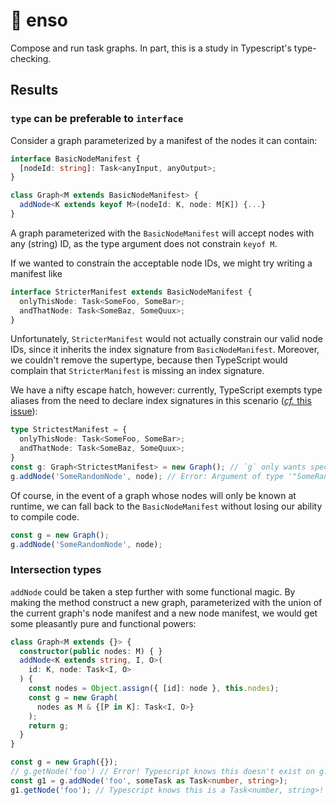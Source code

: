 # 🐍 enso
Compose and run task graphs. In part, this is a study in Typescript's type-checking.

## Results
### `type` can be preferable to `interface`
Consider a graph parameterized by a manifest of the nodes it can contain:

```typescript
interface BasicNodeManifest {
  [nodeId: string]: Task<anyInput, anyOutput>;
}

class Graph<M extends BasicNodeManifest> {
  addNode<K extends keyof M>(nodeId: K, node: M[K]) {...}
}
```

A graph parameterized with the `BasicNodeManifest` will accept nodes with any (string) ID, as the type argument does not constrain `keyof M`.

If we wanted to constrain the acceptable node IDs, we might try writing a manifest like

```typescript
interface StricterManifest extends BasicNodeManifest {
  onlyThisNode: Task<SomeFoo, SomeBar>;
  andThatNode: Task<SomeBaz, SomeQuux>;
}
```

Unfortunately, `StricterManifest` would not actually constrain our valid node IDs, since it inherits the index signature from `BasicNodeManifest`. Moreover, we couldn't remove the supertype, because then TypeScript would complain that `StricterManifest` is missing an index signature.

We have a nifty escape hatch, however: currently, TypeScript exempts type aliases from the need to declare index signatures in this scenario ([*cf.* this issue](https://github.com/Microsoft/TypeScript/issues/15300)):

```typescript
type StrictestManifest = {
  onlyThisNode: Task<SomeFoo, SomeBar>;
  andThatNode: Task<SomeBaz, SomeQuux>;
}
const g: Graph<StrictestManifest> = new Graph(); // `g` only wants specific node IDs!
g.addNode('SomeRandomNode', node); // Error: Argument of type '"SomeRandomNode"' is not assignable...
```

Of course, in the event of a graph whose nodes will only be known at runtime, we can fall back to the `BasicNodeManifest` without losing our ability to compile code.

```typescript
const g = new Graph();
g.addNode('SomeRandomNode', node);
```

### Intersection types
`addNode` could be taken a step further with some functional magic. By making the method construct a new graph, parameterized with the union of the current graph's node manifest and a new node manifest, we would get some pleasantly pure and functional powers:

```typescript
class Graph<M extends {}> {
  constructor(public nodes: M) { }
  addNode<K extends string, I, O>(
    id: K, node: Task<I, O>
  ) {
    const nodes = Object.assign({ [id]: node }, this.nodes);
    const g = new Graph(
      nodes as M & {[P in K]: Task<I, O>}
    );
    return g;
  }
}

const g = new Graph({});
// g.getNode('foo') // Error! Typescript knows this doesn't exist on g.
const g1 = g.addNode('foo', someTask as Task<number, string>);
g1.getNode('foo'); // Typescript knows this is a Task<number, string>!
```

